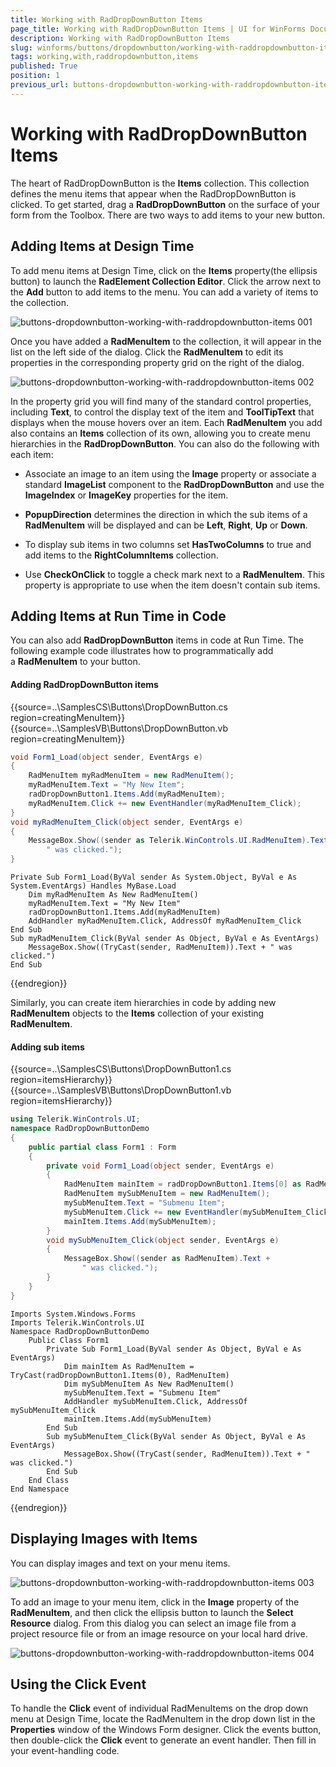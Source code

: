 ```yaml
---
title: Working with RadDropDownButton Items
page_title: Working with RadDropDownButton Items | UI for WinForms Documentation
description: Working with RadDropDownButton Items
slug: winforms/buttons/dropdownbutton/working-with-raddropdownbutton-items
tags: working,with,raddropdownbutton,items
published: True
position: 1
previous_url: buttons-dropdownbutton-working-with-raddropdownbutton-items
---
```


# Working with RadDropDownButton Items

The heart of RadDropDownButton is the __Items__ collection. This collection defines the menu items that appear when the RadDropDownButton is clicked. To get started, drag a __RadDropDownButton__ on the surface of your form from the Toolbox. There are two ways to add items to your new button.

## Adding Items at Design Time 

To add menu items at Design Time, click on the __Items__ property(the ellipsis button) to launch the __RadElement Collection Editor__. Click the arrow next to the __Add__ button to add items to the menu. You can add a variety of items to the collection.

![buttons-dropdownbutton-working-with-raddropdownbutton-items 001](images/buttons-dropdownbutton-working-with-raddropdownbutton-items001.png)

Once you have added a __RadMenuItem__ to the collection, it will appear in the list on the left side of the dialog. Click the __RadMenuItem__ to edit its properties in the corresponding property grid on the right of the dialog.

![buttons-dropdownbutton-working-with-raddropdownbutton-items 002](images/buttons-dropdownbutton-working-with-raddropdownbutton-items002.png)

In the property grid you will find many of the standard control properties, including __Text__, to control the display text of the item and __ToolTipText__ that displays when the mouse hovers over an item. Each __RadMenuItem__ you add also contains an __Items__ collection of its own, allowing you to create menu hierarchies in the __RadDropDownButton__. You can also do the following with each item:

* Associate an image to an item using the __Image__ property or associate a standard __ImageList__ component to the __RadDropDownButton__ and use the __ImageIndex__ or __ImageKey__ properties for the item. 

* __PopupDirection__ determines the direction in which the sub items of a __RadMenuItem__ will be displayed and can be __Left__, __Right__, __Up__ or __Down__.

* To display sub items in two columns set __HasTwoColumns__ to true and add items to the __RightColumnItems__ collection.

* Use __CheckOnClick__ to toggle a check mark next to a __RadMenuItem__. This property is appropriate to use when the item doesn't contain sub items.

## Adding Items at Run Time in Code

You can also add __RadDropDownButton__ items in code at Run Time. The following example code illustrates how to programmatically add a __RadMenuItem__ to your button.

#### Adding RadDropDownButton items 


{{source=..\SamplesCS\Buttons\DropDownButton.cs region=creatingMenuItem}} 
{{source=..\SamplesVB\Buttons\DropDownButton.vb region=creatingMenuItem}} 

````C#
void Form1_Load(object sender, EventArgs e)
{
    RadMenuItem myRadMenuItem = new RadMenuItem();
    myRadMenuItem.Text = "My New Item";
    radDropDownButton1.Items.Add(myRadMenuItem);
    myRadMenuItem.Click += new EventHandler(myRadMenuItem_Click);
}
void myRadMenuItem_Click(object sender, EventArgs e)
{
    MessageBox.Show((sender as Telerik.WinControls.UI.RadMenuItem).Text +
        " was clicked.");
}

````
````VB.NET
Private Sub Form1_Load(ByVal sender As System.Object, ByVal e As System.EventArgs) Handles MyBase.Load
    Dim myRadMenuItem As New RadMenuItem()
    myRadMenuItem.Text = "My New Item"
    radDropDownButton1.Items.Add(myRadMenuItem)
    AddHandler myRadMenuItem.Click, AddressOf myRadMenuItem_Click
End Sub
Sub myRadMenuItem_Click(ByVal sender As Object, ByVal e As EventArgs)
    MessageBox.Show((TryCast(sender, RadMenuItem)).Text + " was clicked.")
End Sub

````

{{endregion}} 

Similarly, you can create item hierarchies in code by adding new __RadMenuItem__ objects to the __Items__ collection of your existing __RadMenuItem__.

#### Adding sub items

{{source=..\SamplesCS\Buttons\DropDownButton1.cs region=itemsHierarchy}} 
{{source=..\SamplesVB\Buttons\DropDownButton1.vb region=itemsHierarchy}} 

````C#
using Telerik.WinControls.UI;
namespace RadDropDownButtonDemo
{
    public partial class Form1 : Form
    {
        private void Form1_Load(object sender, EventArgs e)
        {
            RadMenuItem mainItem = radDropDownButton1.Items[0] as RadMenuItem;
            RadMenuItem mySubMenuItem = new RadMenuItem();
            mySubMenuItem.Text = "Submenu Item";
            mySubMenuItem.Click += new EventHandler(mySubMenuItem_Click);
            mainItem.Items.Add(mySubMenuItem);
        }
        void mySubMenuItem_Click(object sender, EventArgs e)
        {
            MessageBox.Show((sender as RadMenuItem).Text +
                " was clicked.");
        }
    }
}

````
````VB.NET
Imports System.Windows.Forms
Imports Telerik.WinControls.UI
Namespace RadDropDownButtonDemo
    Public Class Form1
        Private Sub Form1_Load(ByVal sender As Object, ByVal e As EventArgs)
            Dim mainItem As RadMenuItem = TryCast(radDropDownButton1.Items(0), RadMenuItem)
            Dim mySubMenuItem As New RadMenuItem()
            mySubMenuItem.Text = "Submenu Item"
            AddHandler mySubMenuItem.Click, AddressOf mySubMenuItem_Click
            mainItem.Items.Add(mySubMenuItem)
        End Sub
        Sub mySubMenuItem_Click(ByVal sender As Object, ByVal e As EventArgs)
            MessageBox.Show((TryCast(sender, RadMenuItem)).Text + " was clicked.")
        End Sub
    End Class
End Namespace

````

{{endregion}} 
 

## Displaying Images with Items

You can display images and text on your menu items.

![buttons-dropdownbutton-working-with-raddropdownbutton-items 003](images/buttons-dropdownbutton-working-with-raddropdownbutton-items003.png)

To add an image to your menu item, click in the __Image__ property of the __RadMenuItem__, and then click the ellipsis button to launch the __Select Resource__ dialog. From this dialog you can select an image file from a project resource file or from an image resource on your local hard drive. 

![buttons-dropdownbutton-working-with-raddropdownbutton-items 004](images/buttons-dropdownbutton-working-with-raddropdownbutton-items004.png)

## Using the Click Event

To handle the __Click__ event of individual RadMenuItems on the drop down menu at Design Time, locate the RadMenuItem in the drop down list in the __Properties__ window of the Windows Form designer. Click the events button, then double-click the __Click__ event to generate an event handler. Then fill in your event-handling code.
